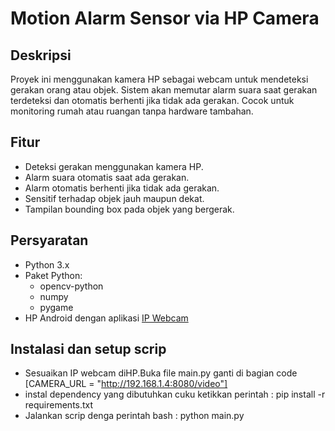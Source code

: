 # Motion Alarm Sensor via HP Camera

## Deskripsi
Proyek ini menggunakan kamera HP sebagai webcam untuk mendeteksi gerakan orang atau objek. Sistem akan memutar alarm suara saat gerakan terdeteksi dan otomatis berhenti jika tidak ada gerakan. Cocok untuk monitoring rumah atau ruangan tanpa hardware tambahan.

## Fitur
- Deteksi gerakan menggunakan kamera HP.
- Alarm suara otomatis saat ada gerakan.
- Alarm otomatis berhenti jika tidak ada gerakan.
- Sensitif terhadap objek jauh maupun dekat.
- Tampilan bounding box pada objek yang bergerak.

## Persyaratan
- Python 3.x
- Paket Python:
  - opencv-python
  - numpy
  - pygame
- HP Android dengan aplikasi [IP Webcam](https://play.google.com/store/apps/details?id=com.pas.webcam)

## Instalasi dan setup scrip 

- Sesuaikan IP webcam diHP.Buka file main.py ganti di bagian code 
  [CAMERA_URL = "http://192.168.1.4:8080/video"]
- instal dependency yang dibutuhkan cuku ketikkan perintah : pip install -r requirements.txt
- Jalankan scrip denga perintah bash : python main.py




